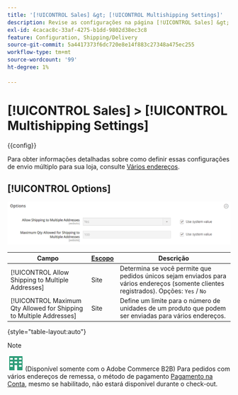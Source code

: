 ```yaml
---
title: '[!UICONTROL Sales] &gt; [!UICONTROL Multishipping Settings]'
description: Revise as configurações na página [!UICONTROL Sales] &gt; [!UICONTROL Multishipping Settings] do Administrador do Commerce.
exl-id: 4cacac8c-33af-4275-b1dd-9802d38ec3c8
feature: Configuration, Shipping/Delivery
source-git-commit: 5a4417373f6dc720e8e14f883c27348a475ec255
workflow-type: tm+mt
source-wordcount: '99'
ht-degree: 1%

---
```


# [!UICONTROL Sales] > [!UICONTROL Multishipping Settings]

{{config}}

Para obter informações detalhadas sobre como definir essas configurações de envio múltiplo para sua loja, consulte [Vários endereços](../../stores-purchase/shipping-settings.md#multiple-addresses).

## [!UICONTROL Options]

![Opções](./assets/multishipping-settings-options.png)<!-- zoom -->

<!-- [Options](https://experienceleague.adobe.com/en/docs/commerce-admin/stores-sales/delivery/shipping-settings#multiple-addresses) -->

| Campo | [Escopo](../../getting-started/websites-stores-views.md#scope-settings) | Descrição |
|--- |--- |--- |
| [!UICONTROL Allow Shipping to Multiple Addresses] | Site | Determina se você permite que pedidos únicos sejam enviados para vários endereços (somente clientes registrados). Opções: `Yes` / `No` |
| [!UICONTROL Maximum Qty Allowed for Shipping to Multiple Addresses] | Site | Define um limite para o número de unidades de um produto que podem ser enviadas para vários endereços. |

{style="table-layout:auto"}

>[!NOTE]
>
>![Adobe Commerce B2B](../../assets/b2b.svg) (Disponível somente com o Adobe Commerce B2B) Para pedidos com vários endereços de remessa, o método de pagamento [Pagamento na Conta](../../b2b/enable-basic-features.md#configure-payment-on-account), mesmo se habilitado, não estará disponível durante o check-out.
